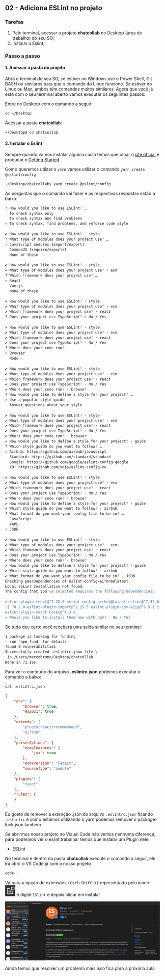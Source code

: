 ## 02 - Adiciona ESLint no projeto

### Tarefas

1. Pelo terminal, acessar o projeto **chatcollab** no Desktop (área de trabalho) do seu SO;
2. Instalar o Eslint;

### Passo a passo

#### 1. Acessar a pasta do projeto

Abra o terminal do seu SO, se estiver no Windows use o Power Shell, Git BASH ou similares para que o comando do Linux funcione. Se estiver no Linux ou Mac, ambos têm comandos muitos similares. Agora que você já está com o seu terminal aberto vamos executar os seguintes passos:

Entre no Desktop com o comando a seguir:

```bash
cd ~/Desktop
```

Acessar a pasta **chatcollab**:

```bash
~/Desktop$ cd chatcollab
```

#### 2. Instalar o Eslint

Sempre quando vamos instalar alguma coisa temos que olhar o [site oficial](https://eslint.org/) e procucar o [Getting Started](https://eslint.org/docs/user-guide/getting-started)

Como queremos utilzar o `yarn` vamos utilizar o comando `yarn create @eslint/config`

```bash
~/Desktop/chatcollab$ yarn create @eslint/config
```

As perguntas que o comando vai fazer e as respectivas respostas estão a baixo:

```bash
? How would you like to use ESLint? …
  To check syntax only
  To check syntax and find problems
> To check syntax, find problems, and enforce code style

✔ How would you like to use ESLint? · style
? What type of modules does your project use? …
> JavaScript modules (import/export)
  CommonJS (require/exports)
  None of these

✔ How would you like to use ESLint? · style
✔ What type of modules does your project use? · esm
? Which framework does your project use? …
> React
  Vue.js
  None of these

✔ How would you like to use ESLint? · style
✔ What type of modules does your project use? · esm
✔ Which framework does your project use? · react
? Does your project use TypeScript? > No / Yes

✔ How would you like to use ESLint? · style
✔ What type of modules does your project use? · esm
✔ Which framework does your project use? · react
✔ Does your project use TypeScript? · No / Yes
? Where does your code run?
> Browser
  Node

✔ How would you like to use ESLint? · style
✔ What type of modules does your project use? · esm
✔ Which framework does your project use? · react
✔ Does your project use TypeScript? · No / Yes
✔ Where does your code run? · browser
? How would you like to define a style for your project? …
> Use a popular style guide
  Answer questions about your style

✔ How would you like to use ESLint? · style
✔ What type of modules does your project use? · esm
✔ Which framework does your project use? · react
✔ Does your project use TypeScript? · No / Yes
✔ Where does your code run? · browser
✔ How would you like to define a style for your project? · guide
? Which style guide do you want to follow? …
> Airbnb: https://github.com/airbnb/javascript
  Standard: https://github.com/standard/standard
  Google: https://github.com/google/eslint-config-google
  XO: https://github.com/xojs/eslint-config-xo

✔ How would you like to use ESLint? · style
✔ What type of modules does your project use? · esm
✔ Which framework does your project use? · react
✔ Does your project use TypeScript? · No / Yes
✔ Where does your code run? · browser
✔ How would you like to define a style for your project? · guide
✔ Which style guide do you want to follow? · airbnb
? What format do you want your config file to be in? …
  JavaScript
  YAML
> JSON

✔ How would you like to use ESLint? · style
✔ What type of modules does your project use? · esm
✔ Which framework does your project use? · react
✔ Does your project use TypeScript? · No / Yes
✔ Where does your code run? · browser
✔ How would you like to define a style for your project? · guide
✔ Which style guide do you want to follow? · airbnb
✔ What format do you want your config file to be in? · JSON
Checking peerDependencies of eslint-config-airbnb@latest
Local ESLint installation not found.
The config that you've selected requires the following dependencies:

eslint-plugin-react@^7.28.0 eslint-config-airbnb@latest eslint@^7.32.0 \
|| ^8.2.0 eslint-plugin-import@^2.25.3 eslint-plugin-jsx-a11y@^6.5.1 \
eslint-plugin-react-hooks@^4.3.0
✔ Would you like to install them now with npm? · No / Yes

```

Se tudo deu certo você receberá uma saída similar no seu terminal:

```bash
1 package is looking for funding
  run `npm fund` for details
found 0 vulnerabilities
Successfully created .eslintrc.json file \
 in /Users/marcobruno/Desktop/chatcollab
Done in 71.19s.
```

Para ver o conteúdo do arquivo **.eslintrc.json** podemos executar o comando a baixo:

```bash
cat .eslintrc.json
```

```JSON
{
    "env": {
        "browser": true,
        "es2021": true
    },
    "extends": [
        "plugin:react/recommended",
        "airbnb"
    ],
    "parserOptions": {
        "ecmaFeatures": {
            "jsx": true
        },
        "ecmaVersion": "latest",
        "sourceType": "module"
    },
    "plugins": [
        "react"
    ],
    "rules": {
    }
}
```

Eu gosto de remover a extenção .json do arquivo `.eslintrc.json` ficando `.eslintrc` e como estamos utilizando o yarn podemos remover o package-lock.json também

Se abrirmos nosso projeto no Visual Code não vemos nenhuma diferença, para podermos ver o eslint trabalhar temos que instalar um Plugin nele.

- [ESLint](https://marketplace.visualstudio.com/items?itemName=dbaeumer.vscode-eslint)

No terminal e dentro da pasta **chatcollab** execute o comando a seguir, ele irá abrir o VS Code já com o nosso projeto

```bash
code .
```

Vá para a opção de extensões `(Ctrl+Shift+X)` representado pelo icone ![extensions-icon](img/ico-extensions-vscode.png) e digite `ESlint` e depois clicar em instalar

![print da extensão eslint](img/eslint.png)

Ainda temos que resolver um problema mais isso fica para a próxima aula

